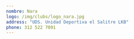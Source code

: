 ```yaml
---
nombre: Nara
logo: /img/clubs/logo_nara.jpg
address: "UDS. Unidad Deportiva el Salitre LKB"
phone: 312 522 7091
---
```



